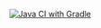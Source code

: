 [![Java CI with Gradle](https://github.com/DmitryKurilenko32/trsnsferForCard/actions/workflows/gradle.yml/badge.svg)](https://github.com/DmitryKurilenko32/trsnsferForCard/actions/workflows/gradle.yml)
